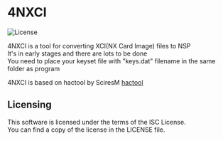 # 4NXCI

![License](https://img.shields.io/badge/license-ISC-blue.svg)

4NXCI is a tool for converting XCI(NX Card Image) files to NSP  
It's in early stages and there are lots to be done  
You need to place your keyset file with "keys.dat" filename in the same folder as program  

4NXCI is based on hactool by SciresM [hactool](https://github.com/SciresM/hactool)

## Licensing

This software is licensed under the terms of the ISC License.  
You can find a copy of the license in the LICENSE file.
